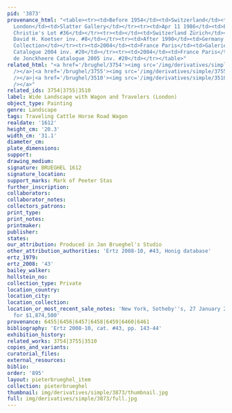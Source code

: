 ```yaml
---
pid: '3873'
provenance_html: "<table><tr><td>Before 1954</td><td>Switzerland</td><td>Private Collection</td></tr><tr><td>1954</td><td>England
  London</td><td>Slatter Gallery</td></tr><tr><td>Apr 11 1986</td><td>England London</td><td>Sale
  Christie's Lot #36</td></tr><tr><td></td><td>Switzerland Zürich</td><td>Gallery
  David H. Koetser inv. #8</td></tr><tr><td>After 1990</td><td>Germany Hamburg</td><td>Private
  Collection</td></tr><tr><td>2004</td><td>France Paris</td><td>Galerie de Jonckheere
  Catalogue 2004 inv. #20</td></tr><tr><td>2004</td><td>France Paris</td><td>Galerie
  de Jonckheere Catalogue 2005 inv. #20</td></tr></table>"
related_html: "<a href='/brughel/3754'><img src='/img/derivatives/simple/3754/thumbnail.jpg'
  /></a>|<a href='/brughel/3755'><img src='/img/derivatives/simple/3755/thumbnail.jpg'
  /></a>|<a href='/brughel/3510'><img src='/img/derivatives/simple/3510/thumbnail.jpg'
  /></a>"
related_ids: 3754|3755|3510
label: Wide Landscape with Wagon and Travelers (London)
object_type: Painting
genre: Landscape
tags: Traveling Cattle Horse Road Wagon
realdate: '1612'
height_cm: '20.3'
width_cm: '31.1'
diameter_cm: 
plate_dimensions: 
support: 
drawing_medium: 
signature: BRUEGHEL 1612
signature_location: 
support_marks: Mark of Peeter Stas
further_inscription: 
collaborators: 
collaborator_notes: 
collectors_patrons: 
print_type: 
print_notes: 
printmaker: 
publisher: 
states: 
our_attribution: Produced in Jan Brueghel's Studio
other_attribution_authorities: 'Ertz 2008-10, #43, Honig database'
ertz_1979: 
ertz_2008: '43'
bailey_walker: 
hollstein_no: 
collection_type: Private
location_country: 
location_city: 
location_collection: 
location_or_most_recent_sale_notes: 'New York, Sotheby''s, 27 January 2011, lot #123,
  for $1,874,500'
provenance: 6455|6456|6457|6458|6459|6460|6461
bibliography: 'Ertz 2008-10, cat. #43, pp. 143-44'
exhibition_history: 
related_works: 3754|3755|3510
copies_and_variants: 
curatorial_files: 
external_resources: 
biblio: 
order: '895'
layout: pieterbrueghel_item
collection: pieterbrueghel
thumbnail: img/derivatives/simple/3873/thumbnail.jpg
full: img/derivatives/simple/3873/full.jpg
---
```

